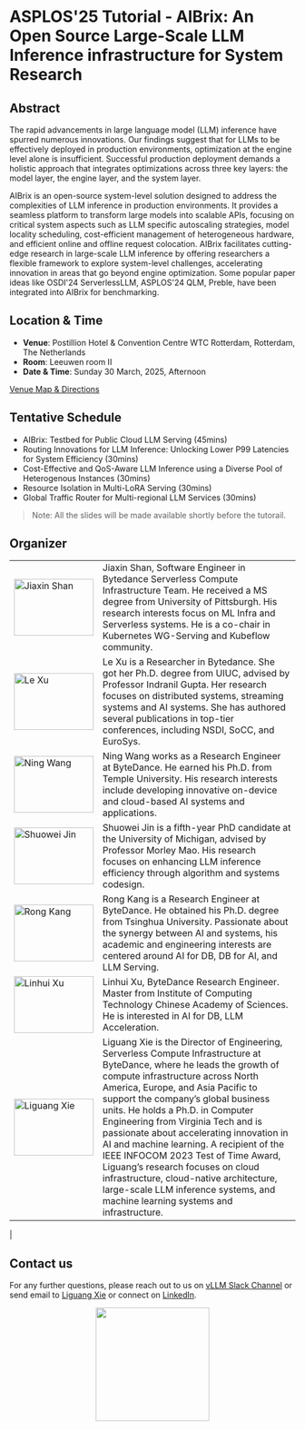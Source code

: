# ASPLOS'25 Tutorial - AIBrix: An Open Source Large-Scale LLM Inference infrastructure for System Research


## Abstract

The rapid advancements in large language model (LLM) inference have spurred numerous innovations. Our findings suggest that for LLMs to be effectively deployed in production environments, optimization at the engine level alone is insufficient. Successful production deployment demands a holistic approach  that integrates optimizations across three key layers: the model layer, the engine layer, and the system layer.

AIBrix is an open-source system-level solution designed to address the complexities of LLM inference in production environments. It provides a seamless platform to transform large models into scalable APIs, focusing on critical system aspects such as LLM specific autoscaling strategies, model locality scheduling, cost-efficient management of heterogeneous hardware, and efficient online and offline request colocation. AIBrix facilitates cutting-edge research in large-scale LLM inference by offering researchers a flexible framework to explore system-level challenges, accelerating innovation in areas that go beyond engine optimization. Some popular paper ideas like OSDI'24 ServerlessLLM, ASPLOS'24 QLM, Preble, have been integrated into AIBrix for benchmarking.

## Location & Time

- **Venue**: Postillion Hotel & Convention Centre WTC Rotterdam, Rotterdam, The Netherlands
- **Room**: Leeuwen room II
- **Date & Time**: Sunday 30 March, 2025, Afternoon

[Venue Map & Directions](https://www.asplos-conference.org/asplos2025/conference-venue/)
 

## Tentative Schedule

- AIBrix: Testbed for Public Cloud LLM Serving (45mins)
- Routing Innovations for LLM Inference: Unlocking Lower P99 Latencies for System Efficiency (30mins)
- Cost-Effective and QoS-Aware LLM Inference using a Diverse Pool of Heterogenous Instances (30mins)
- Resource Isolation in Multi-LoRA Serving (30mins)
- Global Traffic Router for Multi-regional LLM Services (30mins)

> Note: All the slides will be made available shortly before the tutorail.

## Organizer

|     |     |
| --- | --- |
| <img src="https://avatars.githubusercontent.com/u/4739316?v=4" alt="Jiaxin Shan" width="140px" height="100px"> | Jiaxin Shan, Software Engineer in Bytedance Serverless Compute Infrastructure Team. He received a MS degree from University of Pittsburgh. His research interests focus on ML Infra and Serverless systems. He is a co-chair in Kubernetes WG-Serving and Kubeflow community. |
| <img src="https://lexu1.web.engr.illinois.edu/images/profile-cropped.jpg" alt="Le Xu" width="140px" height="100px"> | Le Xu is a Researcher in Bytedance. She got her Ph.D. degree from UIUC, advised by Professor Indranil Gupta. Her research focuses on distributed systems, streaming systems and AI systems. She has authored several publications in top-tier conferences, including NSDI, SoCC, and EuroSys. |
| <img src="https://wangncs.github.io/images/profile.jpg" alt="Ning Wang" width="140px" height="100px"> | Ning Wang works as a Research Engineer at ByteDance. He earned his Ph.D. from Temple University. His research interests include developing innovative on-device and cloud-based AI systems and applications. |
| <img src="https://shuoweijin.com/authors/admin/avatar_hu47311af3cf29288c7e7c3a30ecf0e3ad_16517156_270x270_fill_lanczos_center_3.png" alt="Shuowei Jin" width="140px" height="100px"> | Shuowei Jin is a fifth-year PhD candidate at the University of Michigan, advised by Professor Morley Mao. His research focuses on enhancing LLM inference efficiency through algorithm and systems codesign.  |
| <img src="https://media.licdn.com/dms/image/v2/D5603AQHd6Pgk-ysUgA/profile-displayphoto-shrink_400_400/B56ZVGI2v8GUAk-/0/1740638482118?e=1746057600&v=beta&t=vJB4uzFFLxCFCE3xOXW8yntHXI0pdiJlfh_zKNDNikQ" alt="Rong Kang" width="140px" height="100px"> | Rong Kang is a Research Engineer at ByteDance. He obtained his Ph.D. degree from Tsinghua University. Passionate about the synergy between AI and systems, his academic and engineering interests are centered around AI for DB, DB for AI, and LLM Serving. |
| <img src="https://media.licdn.com/dms/image/v2/D5603AQEJQQgN_capHg/profile-displayphoto-shrink_100_100/B56ZVGIslvHoAY-/0/1740638440411?e=1746057600&v=beta&t=fzVOBgzuKhhzn-YboypbnHFv17qfA_URjB9eIfMM-Ho" alt="Linhui Xu" width="140px" height="100px"> | Linhui Xu, ByteDance Research Engineer. Master from Institute of Computing Technology Chinese Academy of Sciences. He is interested in AI for DB, LLM Acceleration. |
| <img src="https://avatars.githubusercontent.com/u/12957223?v=4" alt="Liguang Xie" width="140px" height="100px"> | Liguang Xie is the Director of Engineering, Serverless Compute Infrastructure at ByteDance, where he leads the growth of compute infrastructure across North America, Europe, and Asia Pacific to support the company’s global business units. He holds a Ph.D. in Computer Engineering from Virginia Tech and is passionate about accelerating innovation in AI and machine learning. A recipient of the IEEE INFOCOM 2023 Test of Time Award, Liguang’s research focuses on cloud infrastructure, cloud-native architecture, large-scale LLM inference systems, and machine learning systems and infrastructure.
|
 

## Contact us

For any further questions, please reach out to us on [vLLM Slack Channel](https://vllm-dev.slack.com/archives/C08EQ883CSV) or send email to [Liguang Xie](liguang.xie@bytedance.com) or connect on [LinkedIn](www.linkedin.com/in/lgxie).

<p align="center">
 <img src="https://www.asplos-conference.org/wp-content/uploads/2024/06/ASPLOS2025-Logo-black-1.png" width="200px">
</p>